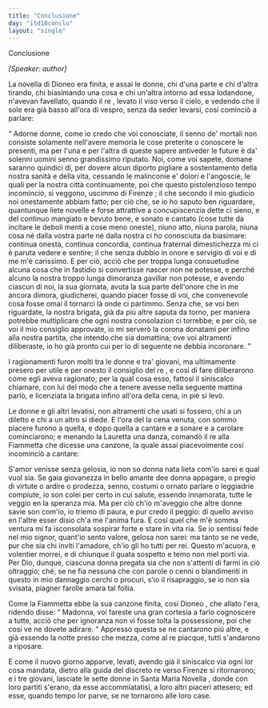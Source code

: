 ```yaml
---
title: "Conclusione"
day: "itd10conclu"
layout: "single"
---
```

<html>
 <head>
 </head>
 <body>
  <div id="d10conclu" type="conclusion" who="author">
   <head>
    Conclusione
   </head>
   <p>
    <i>
     [Speaker: author]
    </i>
   </p>
   <p>
    <milestone id="p10970001"/>
    La novella di
    <name persref="dioneo" type="person">
     Dioneo
    </name>
    era finita, e assai le donne, chi d'una parte e chi d'altra tirando, chi biasimando una cosa e chi un'altra intorno ad essa lodandone, n'avevan favellato, quando il
    <name persref="panfilo" type="person">
     re
    </name>
    , levato il viso verso il cielo, e vedendo che il sole era gi&agrave; basso all'ora di vespro, senza da seder levarsi, cos&iacute; cominci&ograve; a parlare:
   </p>
   <p>
    <milestone id="p10970002"/>
    <q direct="unspecified" who="panfilo">
     Adorne donne, come io credo che voi conosciate, il senno de' mortali non consiste solamente nell'avere memoria le cose preterite o conoscere le presenti, ma per l'una e per l'altra di queste sapere antiveder le future &egrave; da' solenni uomini senno grandissimo riputato.
     <milestone id="p10970003"/>
     Noi, come voi sapete, domane saranno quindici d&iacute;, per dovere alcun diporto pigliare a sostentamento della nostra sanit&agrave; e della vita, cessando le malinconie e' dolori e l'angoscie, le quali per la nostra citt&agrave; continuamente, poi che questo pistolenzioso tempo incominci&ograve;, si veggono, uscimmo di
     <name placeref="firenze" type="place">
      Firenze
     </name>
     ;
     <milestone id="p10970004"/>
     il che secondo il mio giudicio noi onestamente abbiam fatto; per ci&ograve; che, se io ho saputo ben riguardare, quantunque liete novelle e forse attrattive a concupiscenzia dette ci sieno, e del continuo mangiato e bevuto bene, e sonato e cantato (cose tutte da incitare le deboli menti a cose meno oneste), niuno atto, niuna parola, niuna cosa n&eacute; dalla vostra parte n&eacute; dalla nostra ci ho conosciuta da biasimare:
     <milestone id="p10970005"/>
     continua onest&agrave;, continua concordia, continua fraternal dimestichezza mi ci &egrave; paruta vedere e sentire; il che senza dubbio in onore e servigio di voi e di me m'&egrave; carissimo.
     <milestone id="p10970006"/>
     E per ci&ograve;, acci&ograve; che per troppa lunga consuetudine alcuna cosa che in fastidio si convertisse nascer non ne potesse, e perch&eacute; alcuno la nostra troppo lunga dimoranza gavillar non potesse, e avendo ciascun di noi, la sua giornata, avuta la sua parte dell'onore che in me ancora dimora, giudicherei, quando piacer fosse di voi, che convenevole cosa fosse omai il tornarci l&agrave; onde ci partimmo.
     <milestone id="p10970007"/>
     Senza che, se voi ben riguardate, la nostra brigata, gi&agrave; da pi&uacute; altre saputa da torno, per maniera potrebbe multiplicare che ogni nostra consolazion ci torrebbe; e per ci&ograve;, se voi il mio consiglio approvate, io mi server&ograve; la corona donatami per infino alla nostra partita, che intendo che sia domattina; ove voi altramenti diliberaste, io ho gi&agrave; pronto cui per lo d&iacute; seguente ne debbia incoronare.
    </q>
   </p>
   <p>
    <milestone id="p10970008"/>
    I ragionamenti furon molti tra le donne e tra' giovani, ma ultimamente presero per utile e per onesto il consiglio del
    <name persref="panfilo" type="person">
     re
    </name>
    , e cos&iacute; di fare diliberarono come egli aveva ragionato; per la qual cosa esso, fattosi il siniscalco chiamare, con lui del modo che a tenere avesse nella seguente mattina parl&ograve;, e licenziata la brigata infino all'ora della cena, in pi&egrave; si lev&ograve;.
   </p>
   <p>
    <milestone id="p10970009"/>
    Le donne e gli altri levatisi, non altramenti che usati si fossero, chi a un diletto e chi a un altro si diede. E l'ora del la cena venuta, con sommo piacere furono a quella, e dopo quella a cantare e a sonare e a carolare cominciarono; e menando la
    <name persref="lauretta" type="person">
     Lauretta
    </name>
    una danza, comand&ograve; il re alla
    <name persref="fiammetta" type="person">
     Fiammetta
    </name>
    che dicesse una canzone, la quale assai piacevolmente cos&iacute; incominci&ograve; a cantare:
   </p>
   <div3 type="song" who="fiammetta">
    <lg>
     <milestone id="p10970010"/>
     <l>
      S'amor venisse senza gelosia,
     </l>
     <l>
      io non so donna nata
     </l>
     <l>
      lieta com'io sarei e qual vuol sia.
     </l>
    </lg>
    <lg>
     <milestone id="p10970011"/>
     <l>
      Se gaia giovanezza
     </l>
     <l>
      in bello amante dee donna appagare,
     </l>
     <l>
      o pregio di virtute
     </l>
     <l>
      o ardire o prodezza,
     </l>
     <l>
      senno, costumi o ornato parlare
     </l>
     <l>
      o leggiadrie compiute,
     </l>
     <l>
      io son colei per certo in cui salute,
     </l>
     <l>
      essendo innamorata,
     </l>
     <l>
      tutte le veggio en la speranza mia.
     </l>
    </lg>
    <lg>
     <milestone id="p10970012"/>
     <l>
      Ma per ci&ograve; ch'io m'aveggio
     </l>
     <l>
      che altre donne savie son com'io,
     </l>
     <l>
      io triemo di paura,
     </l>
     <l>
      e pur credo il peggio:
     </l>
     <l>
      di quello avviso en l'altre esser disio
     </l>
     <l>
      ch'a me l'anima fura.
     </l>
     <l>
      E cos&iacute; quel che m'&egrave; somma ventura
     </l>
     <l>
      mi fa isconsolata
     </l>
     <l>
      sospirar forte e stare in vita ria.
     </l>
    </lg>
    <lg>
     <milestone id="p10970013"/>
     <l>
      Se io sentissi fede
     </l>
     <l>
      nel mio signor, quant'io sento valore,
     </l>
     <l>
      gelosa non sarei:
     </l>
     <l>
      ma tanto se ne vede,
     </l>
     <l>
      pur che sia chi inviti l'amadore,
     </l>
     <l>
      ch'io gli ho tutti per rei.
     </l>
     <l>
      Questo m'acuora, e volentier morrei,
     </l>
     <l>
      e di chiunque il guata
     </l>
     <l>
      sospetto e temo non mel porti via.
     </l>
    </lg>
    <lg>
     <milestone id="p10970014"/>
     <l>
      Per Dio, dunque, ciascuna
     </l>
     <l>
      donna pregata sia che non s'attenti
     </l>
     <l>
      di farmi in ci&ograve; oltraggio;
     </l>
     <l>
      ch&eacute;, se ne fia nessuna
     </l>
     <l>
      che con parole o cenni o blandimenti
     </l>
     <l>
      in questo in mio dannaggio
     </l>
     <l>
      cerchi o procuri, s'io il risapraggio,
     </l>
     <l>
      se io non sia svisata,
     </l>
     <l>
      piagner farolle amara tal follia.
     </l>
    </lg>
   </div3>
   <p>
    <milestone id="p10970015"/>
    Come la
    <name persref="fiammetta" type="person">
     Fiammetta
    </name>
    ebbe la sua canzone finita, cos&iacute;
    <name persref="dioneo" type="person">
     Dioneo
    </name>
    , che allato l'era, ridendo disse:
    <q direct="unspecified" who="dioneo">
     Madonna, voi fareste una gran cortesia a farlo cognoscere a tutte, acci&ograve; che per ignoranza non vi fosse tolta la possessione, poi che cos&iacute; ve ne dovete adirare.
    </q>
    Appresso questa se ne cantarono pi&uacute; altre, e gi&agrave; essendo la notte presso che mezza, come al
    <name persref="panfilo" type="person">
     re
    </name>
    piacque, tutti s'andarono a riposare.
   </p>
   <p>
    <milestone id="p10970016"/>
    E come il nuovo giorno apparve, levati, avendo gi&agrave; il siniscalco via ogni lor cosa mandata, dietro alla guida del discreto
    <name persref="panfilo" type="person">
     re
    </name>
    verso
    <name placeref="firenze" type="place">
     Firenze
    </name>
    si ritornarono; e i tre giovani, lasciate le sette donne in
    <name placeref="smnovella" type="place">
     Santa Maria Novella
    </name>
    , donde con loro partiti s'erano, da esse accommiatatisi, a loro altri piaceri attesero; ed esse, quando tempo lor parve, se ne tornarono alle loro case.
   </p>
  </div>
 </body>
</html>